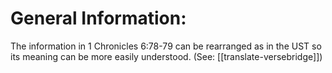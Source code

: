 # General Information:

The information in 1 Chronicles 6:78-79 can be rearranged as in the UST so its meaning can be more easily understood. (See: [[translate-versebridge]])